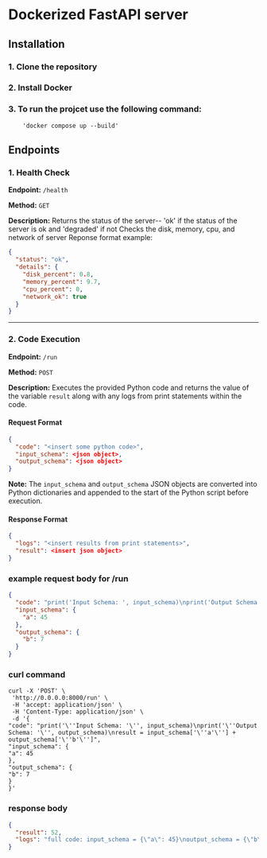 # Dockerized FastAPI server

## Installation

### 1. Clone the repository

### 2. Install Docker

### 3. To run the projcet use the following command:

        'docker compose up --build'

## Endpoints

### 1. Health Check

**Endpoint:** `/health`

**Method:** `GET`

**Description:** Returns the status of the server-- 'ok' if the status of the server is ok and 'degraded' if not
Checks the disk, memory, cpu, and network of server
Reponse format example:

```json
{
  "status": "ok",
  "details": {
    "disk_percent": 0.8,
    "memory_percent": 9.7,
    "cpu_percent": 0,
    "network_ok": true
  }
}
```

---

### 2. Code Execution

**Endpoint:** `/run`

**Method:** `POST`

**Description:** Executes the provided Python code and returns the value of the variable `result` along with any logs from print statements within the code.

#### Request Format

```json
{
  "code": "<insert some python code>",
  "input_schema": <json object>,
  "output_schema": <json object>
}
```

**Note:** The `input_schema` and `output_schema` JSON objects are converted into Python dictionaries and appended to the start of the Python script before execution.

#### Response Format

```json
{
  "logs": "<insert results from print statements>",
  "result": <insert json object>
}
```

### example request body for /run

```json
{
  "code": "print('Input Schema: ', input_schema)\nprint('Output Schema: ', output_schema)\nresult = input_schema['a'] + output_schema['b']",
  "input_schema": {
    "a": 45
  },
  "output_schema": {
    "b": 7
  }
}
```

### curl command

```console
curl -X 'POST' \
 'http://0.0.0.0:8000/run' \
 -H 'accept: application/json' \
 -H 'Content-Type: application/json' \
 -d '{
"code": "print('\''Input Schema: '\'', input_schema)\nprint('\''Output Schema: '\'', output_schema)\nresult = input_schema['\''a'\''] + output_schema['\''b'\'']",
"input_schema": {
"a": 45
},
"output_schema": {
"b": 7
}
}'
```

### response body

```json
{
  "result": 52,
  "logs": "full code: input_schema = {\"a\": 45}\noutput_schema = {\"b\": 7}\nprint('Input Schema: ', input_schema)\nprint('Output Schema: ', output_schema)\nresult = input_schema['a'] + output_schema['b']\nInput Schema: {'a': 45}\nOutput Schema: {'b': 7}\n"
}
```

